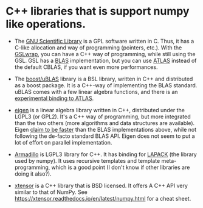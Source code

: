 # C++ libraries that is support numpy like operations.

* The [GNU Scientific Library](http://www.gnu.org/software/gsl/) is a GPL software written in C. Thus, it has a C-like allocation and way of programming (pointers, etc.). With the [GSLwrap](http://gslwrap.sourceforge.net/), you can have a C++ way of programming, while still using the GSL. GSL has a [BLAS](http://en.wikipedia.org/wiki/Basic_Linear_Algebra_Subprograms) implementation, but you can use [ATLAS](http://math-atlas.sourceforge.net/) instead of the default CBLAS, if you want even more performances.

* The [boost/uBLAS](http://www.boost.org/doc/libs/1_49_0/libs/numeric/ublas/doc/index.htm) library is a BSL library, written in C++ and distributed as a boost package. It is a C++-way of implementing the BLAS standard. uBLAS comes with a few linear algebra functions, and there is an [experimental binding to ATLAS](http://www.crystalclearsoftware.com/cgi-bin/boost_wiki/wiki.pl?Linear_Algebra_With_UBLAS).

* [eigen](http://eigen.tuxfamily.org/) is a linear algebra library written in C++, distributed under the LGPL3 (or GPL2). It's a C++ way of programming, but more integrated than the two others (more algorithms and data structures are available). Eigen [claim to be faster](http://eigen.tuxfamily.org/index.php?title=FAQ#How_does_Eigen_compare_to_BLAS.2FLAPACK.3F) than the BLAS implementations above, while not following the de-facto standard BLAS API. Eigen does not seem to put a lot of effort on parallel implementation.

* [Armadillo](http://arma.sourceforge.net/) is LGPL3 library for C++. It has binding for [LAPACK](http://www.netlib.org/lapack/) (the library used by numpy). It uses recursive templates and template meta-programming, which is a good point (I don't know if other libraries are doing it also?).

* [xtensor](https://github.com/QuantStack/xtensor) is a C++ library that is BSD licensed. It offers A C++ API very similar to that of NumPy. See https://xtensor.readthedocs.io/en/latest/numpy.html for a cheat sheet.
